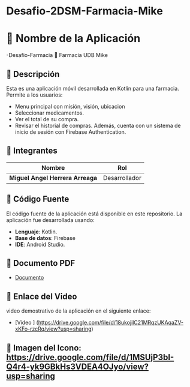 # Desafio-2DSM-Farmacia-Mike

# 🚀 Nombre de la Aplicación
-Desafio-Farmacia
🎨 Farmacia UDB  Mike

## 📱 Descripción
Esta es una aplicación móvil desarrollada en Kotlin para una farmacia. Permite a los usuarios:
- Menu principal con misión, visión, ubicacion
- Seleccionar medicamentos.
- Ver el total de su compra.
- Revisar el historial de compras.
Además, cuenta con un sistema de inicio de sesión con Firebase Authentication.

## 👥 Integrantes
| Nombre                                          |          Rol     |
| ----------------------------------------------- | -----------------|
| **Miguel Angel Herrera Arreaga**                |   Desarrollador  |

## 📂 Código Fuente
El código fuente de la aplicación está disponible en este repositorio. La aplicación fue desarrollada usando:
- **Lenguaje**:  Kotlin.
- **Base de datos**:  Firebase 
- **IDE**:  Android Studio.

## 📄 Documento PDF
- [Documento]( https://drive.google.com/file/d/18ukojilC21MRqzUKAqaZV-xKFo-rzcRq/view?usp=sharing)
## 🎥 Enlace del Video
video demostrativo de la aplicación en el siguiente enlace:
- [Video ] (https://drive.google.com/file/d/18ukojilC21MRqzUKAqaZV-xKFo-rzcRq/view?usp=sharing)

## 📱 Imagen del Icono:  https://drive.google.com/file/d/1MSUjP3bI-Q4r4-yk9GBkHs3VDEA4OJyo/view?usp=sharing
